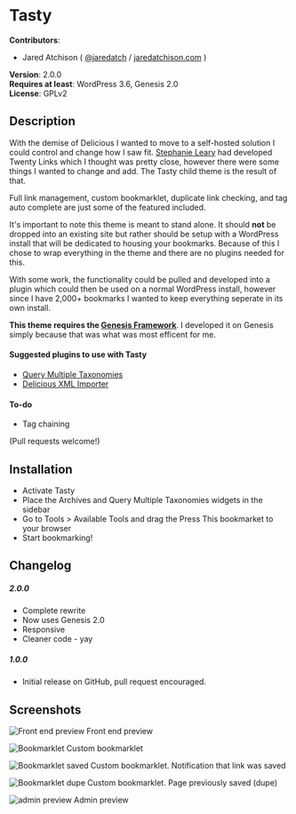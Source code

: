 # Tasty 

**Contributors**:  

* Jared Atchison ( [@jaredatch](http://twitter.com/jaredatch ) / [jaredatchison.com](http://jaredatchison.com/) )  

**Version**: 2.0.0   
**Requires at least**: WordPress 3.6, Genesis 2.0   
**License**: GPLv2  

## Description

With the demise of Delicious I wanted to move to a self-hosted solution I could control and change how I saw fit. [Stephanie Leary](http://stephanieleary.com/) had developed Twenty Links which I thought was pretty close, however there were some things I wanted to change and add. The Tasty child theme is the result of that.

Full link management, custom bookmarklet, duplicate link checking, and tag auto complete are just some of the featured included.

It's important to note this theme is meant to stand alone. It should **not** be dropped into an existing site but rather should be setup with a WordPress install that will be dedicated to housing your bookmarks. Because of this I chose to wrap everything in the theme and there are no plugins needed for this.

With some work, the functionality could be pulled and developed into a plugin which could then be used on a normal WordPress install, however since I have 2,000+ bookmarks I wanted to keep everything seperate in its own install.

**This theme requires the [Genesis Framework](http://www.jaredatchison.com/go/genesis)**. I developed it on Genesis simply because that was what was most efficent for me.

#### Suggested plugins to use with Tasty
* [Query Multiple Taxonomies](http://wordpress.org/extend/plugins/query-multiple-taxonomies/)
* [Delicious XML Importer](http://stephanieleary.com/code/wordpress/delicious/)

#### To-do
* Tag chaining

(Pull requests welcome!)

## Installation
* Activate Tasty
* Place the Archives and Query Multiple Taxonomies widgets in the sidebar
* Go to Tools > Available Tools and drag the Press This bookmarket to your browser
* Start bookmarking!

## Changelog

##### 2.0.0
* Complete rewrite
* Now uses Genesis 2.0
* Responsive
* Cleaner code - yay

##### 1.0.0
* Initial release on GitHub, pull request encouraged.

## Screenshots

![Front end preview](https://raw.github.com/jaredatch/Tasty/master/screenshot-1.png "Front end preview")
Front end preview

![Bookmarklet](https://raw.github.com/jaredatch/Tasty/master/screenshot-2.png "Bookmarklet")
Custom bookmarklet

![Bookmarklet saved](https://raw.github.com/jaredatch/Tasty/master/screenshot-3.png "Bookmarklet confirmation")
Custom bookmarklet. Notification that link was saved

![Bookmarklet dupe](https://raw.github.com/jaredatch/Tasty/master/screenshot-4.png "Bookmarklet dupe")
Custom bookmarklet. Page previously saved (dupe)

![admin preview](https://raw.github.com/jaredatch/Tasty/master/screenshot-5.png "admin preview")
Admin preview